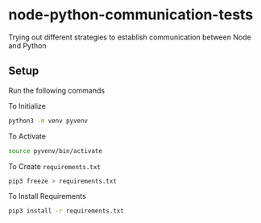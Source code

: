 # node-python-communication-tests
 Trying out different strategies to establish communication between Node and Python
## Setup

Run the following commands

To Initialize

```bash
python3 -m venv pyvenv
```

To Activate

```bash
source pyvenv/bin/activate 
```

To Create `requirements.txt`

```bash
pip3 freeze > requirements.txt
```

To Install Requirements

```bash
pip3 install -r requirements.txt
```